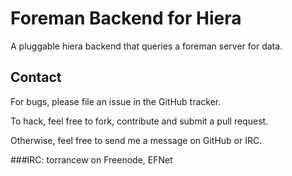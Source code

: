 Foreman Backend for Hiera
=========================

A pluggable hiera backend that queries a foreman server for data.

Contact
-------
For bugs, please file an issue in the GitHub tracker.

To hack, feel free to fork, contribute and submit a pull request.

Otherwise, feel free to send me a message on GitHub or IRC.

###IRC:
  torrancew on Freenode, EFNet
